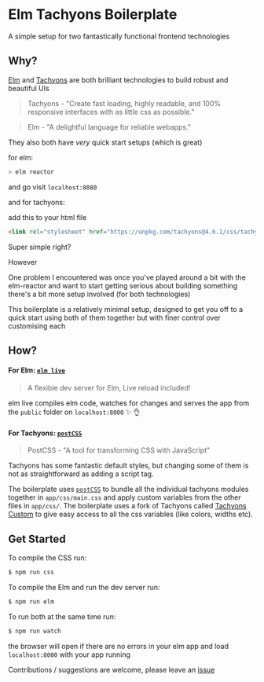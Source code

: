 # Elm Tachyons Boilerplate

A simple setup for two fantastically functional frontend technologies

## Why?

[Elm](http://elm-lang.org/) and [Tachyons](http://tachyons.io/) are both brilliant technologies to build robust and beautiful UIs

> Tachyons - "Create fast loading, highly readable, and 100% responsive interfaces with as little css as possible."

> Elm - "A delightful language for reliable webapps."

They also both have *very* quick start setups (which is great)

for elm:

```sh
> elm reactor
```

and go visit `localhost:8080`

and for tachyons:

add this to your html file

```html
<link rel="stylesheet" href="https://unpkg.com/tachyons@4.6.1/css/tachyons.min.css"/>
```

Super simple right?

However

One problem I encountered was once you've played around a bit with the elm-reactor and want to start getting serious about building something there's a bit more setup involved (for both technologies)

This boilerplate is a relatively minimal setup, designed to get you off to a quick start using both of them together but with finer control over customising each

## How?

#### For Elm: [`elm live`](https://github.com/tomekwi/elm-live)

> A flexible dev server for Elm, Live reload included!

elm live compiles elm code, watches for changes and serves the app from the `public` folder on `localhost:8000` :sparkles: :ok_hand:

#### For Tachyons: [`postCSS`](http://postcss.org/)

> PostCSS - "A tool for transforming CSS with JavaScript"

Tachyons has some fantastic default styles, but changing some of them is not as straightforward as adding a script tag.

The boilerplate uses [`postCSS`](http://postcss.org/) to bundle all the individual tachyons modules together in `app/css/main.css` and apply custom variables from the other files in `app/css/`. The boilerplate uses a fork of Tachyons called [Tachyons Custom](https://github.com/tachyons-css/tachyons-custom) to give easy access to all the css variables (like colors, widths etc).


## Get Started

To compile the CSS run:

```sh
$ npm run css
```

To compile the Elm and run the dev server run:

```sh
$ npm run elm
```

To run both at the same time run:

```sh
$ npm run watch
```

the browser will open if there are no errors in your elm app and load `localhost:8000` with your app running

Contributions / suggestions are welcome, please leave an [issue](https://github.com/andrewMacmurray/elm-tachyons-boilerplate/issues)
